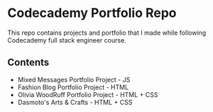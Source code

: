 # Codecademy Portfolio Repo 
This repo contains projects and portfolio that I made while following Codecademy full stack engineer course.

## Contents
+ Mixed Messages Portfolio Project - JS
+ Fashion Blog Portfolio Project - HTML 
+ Olivia WoodRuff Portfolio Project - HTML + CSS
+ Dasmoto's Arts & Crafts - HTML + CSS